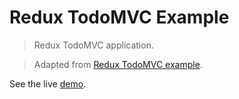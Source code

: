 # Redux TodoMVC Example

> Redux TodoMVC application.

> Adapted from [Redux TodoMVC example](https://github.com/rackt/redux/tree/master/examples/todomvc/).

See the live [demo](https://sylvaindethier.github.io/flux-todomvc/).
